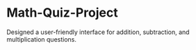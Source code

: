 # Math-Quiz-Project
Designed a user-friendly interface for addition, subtraction, and multiplication questions.
